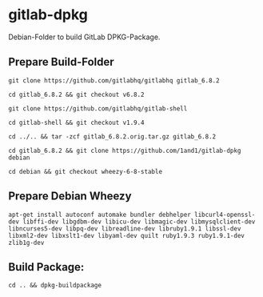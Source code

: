# gitlab-dpkg
Debian-Folder to build GitLab DPKG-Package.

## Prepare Build-Folder

    git clone https://github.com/gitlabhq/gitlabhq gitlab_6.8.2

    cd gitlab_6.8.2 && git checkout v6.8.2

    git clone https://github.com/gitlabhq/gitlab-shell

    cd gitlab-shell && git checkout v1.9.4

    cd ../.. && tar -zcf gitlab_6.8.2.orig.tar.gz gitlab_6.8.2

    cd gitlab_6.8.2 && git clone https://github.com/1and1/gitlab-dpkg debian

    cd debian && git checkout wheezy-6-8-stable

## Prepare Debian Wheezy

    apt-get install autoconf automake bundler debhelper libcurl4-openssl-dev libffi-dev libgdbm-dev libicu-dev libmagic-dev libmysqlclient-dev libncurses5-dev libpq-dev libreadline-dev libruby1.9.1 libssl-dev libxml2-dev libxslt1-dev libyaml-dev quilt ruby1.9.3 ruby1.9.1-dev zlib1g-dev

## Build Package:

    cd .. && dpkg-buildpackage
